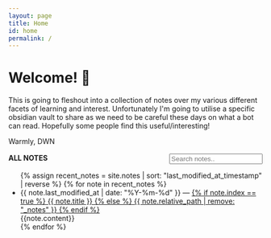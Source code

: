 ```yaml
---
layout: page
title: Home
id: home
permalink: /
---
```


# Welcome! 🌱

This is going to fleshout into a collection of notes over my various different facets of learning and interest. Unfortunately I'm going to utilise a specific obsidian vault to share as we need to be careful these days on what a bot can read. Hopefully some people find this useful/interesting!

Warmly,
DWN

<!-- search bar -->
<div style="display: flex; margin-top: 1rem">
    <strong>ALL NOTES</strong>
    <input class="input is-medium" style="margin-left: auto;" type="text" placeholder="Search notes.." id="search-input" autocomplete="off">
</div>
<ul id="note-list">
  {% assign recent_notes = site.notes | sort: "last_modified_at_timestamp" | reverse %}
  {% for note in recent_notes %}
    <li>
      {{ note.last_modified_at | date: "%Y-%m-%d" }} — <a class="internal-link" href="{{ note.permalink }}">
      {% if note.index == true %}
        {{ note.title }}
      {% else %}
      {{ note.relative_path | remove: "_notes" }}
      {% endif %}
    </a>
      <div style="display: 'hidden'">{{note.content}}</div>
    </li>
  {% endfor %}
</ul>
<script>
  const searchInput = document.getElementById("search-input");
  const noteList = document.getElementById("note-list");

  var loaded = false;
  var search = [];
  var timer = null;
  
  window.onload = function() {
    for (var i=0 ; i<noteList.children.length ; i++ ) {
      search[i] = String(noteList.children[i].innerText) + String(noteList.children[i].lastElementChild.innerText);
      noteList.children[i].lastElementChild.remove();
    }
    searchInput.addEventListener("input", startInterval);
    loaded = true;
  }

  const startInterval = () => {
    if (!loaded) return;
    if (timer !== null) {
      clearInterval(timer);
      timer = null;
    }
    timer = setInterval(function() {
      doSearch();
    }, 1000);
  }

  const doSearch = () => {
    var reg = new RegExp(`(^|\\s|,)${searchInput.value}`, 'gi');
    for (var i=0 ; i<noteList.children.length ; i++ ) {
      let li = noteList.children[i];
      if (reg.test(search[i])) {
        li.style["display"] = "list-item";
      } else {
        li.style["display"] = "none";
      }
    }
    clearInterval(timer);
    timer = null;
  };
</script>
